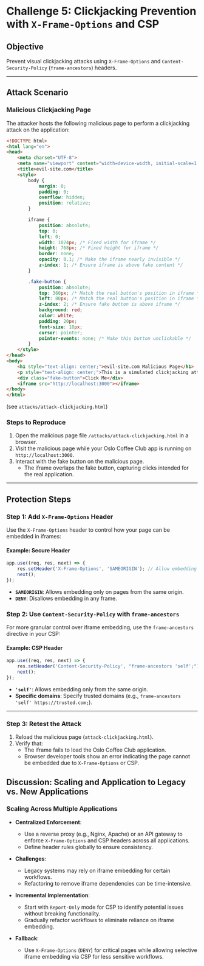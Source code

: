 # Challenge 5: Clickjacking Prevention with `X-Frame-Options` and CSP

## Objective
Prevent visual clickjacking attacks using `X-Frame-Options` and `Content-Security-Policy` (`frame-ancestors`) headers.

---

## Attack Scenario

### Malicious Clickjacking Page
The attacker hosts the following malicious page to perform a clickjacking attack on the application:
```html
<!DOCTYPE html>
<html lang="en">
<head>
    <meta charset="UTF-8">
    <meta name="viewport" content="width=device-width, initial-scale=1.0">
    <title>evil-site.com</title>
    <style>
        body {
            margin: 0;
            padding: 0;
            overflow: hidden;
            position: relative;
        }

        iframe {
            position: absolute;
            top: 0;
            left: 0;
            width: 1024px; /* Fixed width for iframe */
            height: 768px; /* Fixed height for iframe */
            border: none;
            opacity: 0.1; /* Make the iframe nearly invisible */
            z-index: 1; /* Ensure iframe is above fake content */
        }

        .fake-button {
            position: absolute;
            top: 360px; /* Match the real button's position in iframe */
            left: 80px; /* Match the real button's position in iframe */
            z-index: 2; /* Ensure fake button is above iframe */
            background: red;
            color: white;
            padding: 20px;
            font-size: 18px;
            cursor: pointer;
            pointer-events: none; /* Make this button unclickable */
        }
    </style>
</head>
<body>
    <h1 style="text-align: center;">evil-site.com Malicious Page</h1>
    <p style="text-align: center;">This is a simulated clickjacking attack. Below is an invisible iframe attempting to capture user interaction.</p>
    <div class="fake-button">Click Me</div>
    <iframe src="http://localhost:3000"></iframe>
</body>
</html>
```
(see `attacks/attack-clickjacking.html`)

### Steps to Reproduce
1. Open the malicious page file `/attacks/attack-clickjacking.html` in a browser.
2. Visit the malicious page while your Oslo Coffee Club app is running on `http://localhost:3000`.
3. Interact with the fake button on the malicious page.
   - The iframe overlaps the fake button, capturing clicks intended for the real application.

---

## Protection Steps

### Step 1: Add `X-Frame-Options` Header
Use the `X-Frame-Options` header to control how your page can be embedded in iframes:

#### Example: Secure Header
```javascript
app.use((req, res, next) => {
    res.setHeader('X-Frame-Options', 'SAMEORIGIN'); // Allow embedding only from the same origin
    next();
});
```
- **`SAMEORIGIN`**: Allows embedding only on pages from the same origin.
- **`DENY`**: Disallows embedding in any frame.

### Step 2: Use `Content-Security-Policy` with `frame-ancestors`
For more granular control over iframe embedding, use the `frame-ancestors` directive in your CSP:

#### Example: CSP Header
```javascript
app.use((req, res, next) => {
    res.setHeader('Content-Security-Policy', "frame-ancestors 'self';"); // Allow embedding only from the same origin
    next();
});
```
- **`'self'`**: Allows embedding only from the same origin.
- **Specific domains**: Specify trusted domains (e.g., `frame-ancestors 'self' https://trusted.com;`).

---

### Step 3: Retest the Attack
1. Reload the malicious page (`attack-clickjacking.html`).
2. Verify that:
   - The iframe fails to load the Oslo Coffee Club application.
   - Browser developer tools show an error indicating the page cannot be embedded due to `X-Frame-Options` or CSP.


## Discussion: Scaling and Application to Legacy vs. New Applications

### Scaling Across Multiple Applications
- **Centralized Enforcement**:
   - Use a reverse proxy (e.g., Nginx, Apache) or an API gateway to enforce `X-Frame-Options` and CSP headers across all applications.
   - Define header rules globally to ensure consistency.

- **Challenges**:
   - Legacy systems may rely on iframe embedding for certain workflows.
   - Refactoring to remove iframe dependencies can be time-intensive.

- **Incremental Implementation**:
   - Start with `Report-Only` mode for CSP to identify potential issues without breaking functionality.
   - Gradually refactor workflows to eliminate reliance on iframe embedding.

- **Fallback**:
   - Use `X-Frame-Options` (`DENY`) for critical pages while allowing selective iframe embedding via CSP for less sensitive workflows.
